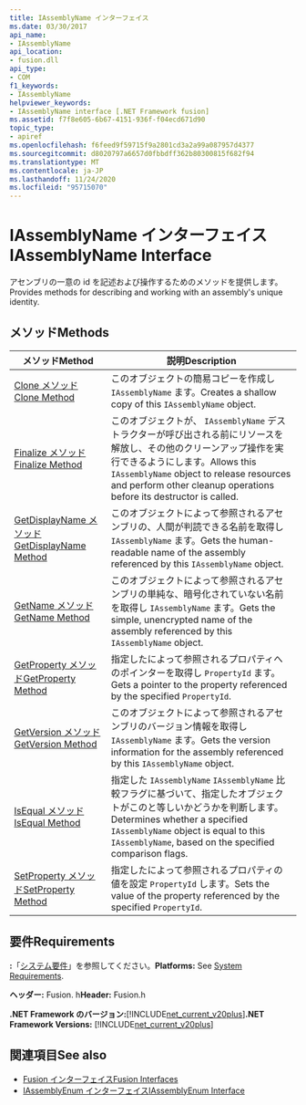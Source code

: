 ```yaml
---
title: IAssemblyName インターフェイス
ms.date: 03/30/2017
api_name:
- IAssemblyName
api_location:
- fusion.dll
api_type:
- COM
f1_keywords:
- IAssemblyName
helpviewer_keywords:
- IAssemblyName interface [.NET Framework fusion]
ms.assetid: f7f8e605-6b67-4151-936f-f04ecd671d90
topic_type:
- apiref
ms.openlocfilehash: f6feed9f59715f9a2801cd3a2a99a087957d4377
ms.sourcegitcommit: d8020797a6657d0fbbdff362b80300815f682f94
ms.translationtype: MT
ms.contentlocale: ja-JP
ms.lasthandoff: 11/24/2020
ms.locfileid: "95715070"
---
```

# <a name="iassemblyname-interface"></a><span data-ttu-id="851de-102">IAssemblyName インターフェイス</span><span class="sxs-lookup"><span data-stu-id="851de-102">IAssemblyName Interface</span></span>

<span data-ttu-id="851de-103">アセンブリの一意の id を記述および操作するためのメソッドを提供します。</span><span class="sxs-lookup"><span data-stu-id="851de-103">Provides methods for describing and working with an assembly's unique identity.</span></span>  
  
## <a name="methods"></a><span data-ttu-id="851de-104">メソッド</span><span class="sxs-lookup"><span data-stu-id="851de-104">Methods</span></span>  
  
|<span data-ttu-id="851de-105">メソッド</span><span class="sxs-lookup"><span data-stu-id="851de-105">Method</span></span>|<span data-ttu-id="851de-106">説明</span><span class="sxs-lookup"><span data-stu-id="851de-106">Description</span></span>|  
|------------|-----------------|  
|[<span data-ttu-id="851de-107">Clone メソッド</span><span class="sxs-lookup"><span data-stu-id="851de-107">Clone Method</span></span>](iassemblyname-clone-method.md)|<span data-ttu-id="851de-108">このオブジェクトの簡易コピーを作成し `IAssemblyName` ます。</span><span class="sxs-lookup"><span data-stu-id="851de-108">Creates a shallow copy of this `IAssemblyName` object.</span></span>|  
|[<span data-ttu-id="851de-109">Finalize メソッド</span><span class="sxs-lookup"><span data-stu-id="851de-109">Finalize Method</span></span>](iassemblyname-finalize-method.md)|<span data-ttu-id="851de-110">このオブジェクトが、 `IAssemblyName` デストラクターが呼び出される前にリソースを解放し、その他のクリーンアップ操作を実行できるようにします。</span><span class="sxs-lookup"><span data-stu-id="851de-110">Allows this `IAssemblyName` object to release resources and perform other cleanup operations before its destructor is called.</span></span>|  
|[<span data-ttu-id="851de-111">GetDisplayName メソッド</span><span class="sxs-lookup"><span data-stu-id="851de-111">GetDisplayName Method</span></span>](iassemblyname-getdisplayname-method.md)|<span data-ttu-id="851de-112">このオブジェクトによって参照されるアセンブリの、人間が判読できる名前を取得し `IAssemblyName` ます。</span><span class="sxs-lookup"><span data-stu-id="851de-112">Gets the human-readable name of the assembly referenced by this `IAssemblyName` object.</span></span>|  
|[<span data-ttu-id="851de-113">GetName メソッド</span><span class="sxs-lookup"><span data-stu-id="851de-113">GetName Method</span></span>](iassemblyname-getname-method.md)|<span data-ttu-id="851de-114">このオブジェクトによって参照されるアセンブリの単純な、暗号化されていない名前を取得し `IAssemblyName` ます。</span><span class="sxs-lookup"><span data-stu-id="851de-114">Gets the simple, unencrypted name of the assembly referenced by this `IAssemblyName` object.</span></span>|  
|[<span data-ttu-id="851de-115">GetProperty メソッド</span><span class="sxs-lookup"><span data-stu-id="851de-115">GetProperty Method</span></span>](iassemblyname-getproperty-method.md)|<span data-ttu-id="851de-116">指定したによって参照されるプロパティへのポインターを取得し `PropertyId` ます。</span><span class="sxs-lookup"><span data-stu-id="851de-116">Gets a pointer to the property referenced by the specified `PropertyId`.</span></span>|  
|[<span data-ttu-id="851de-117">GetVersion メソッド</span><span class="sxs-lookup"><span data-stu-id="851de-117">GetVersion Method</span></span>](iassemblyname-getversion-method.md)|<span data-ttu-id="851de-118">このオブジェクトによって参照されるアセンブリのバージョン情報を取得し `IAssemblyName` ます。</span><span class="sxs-lookup"><span data-stu-id="851de-118">Gets the version information for the assembly referenced by this `IAssemblyName` object.</span></span>|  
|[<span data-ttu-id="851de-119">IsEqual メソッド</span><span class="sxs-lookup"><span data-stu-id="851de-119">IsEqual Method</span></span>](iassemblyname-isequal-method.md)|<span data-ttu-id="851de-120">指定した `IAssemblyName` `IAssemblyName` 比較フラグに基づいて、指定したオブジェクトがこのと等しいかどうかを判断します。</span><span class="sxs-lookup"><span data-stu-id="851de-120">Determines whether a specified `IAssemblyName` object is equal to this `IAssemblyName`, based on the specified comparison flags.</span></span>|  
|[<span data-ttu-id="851de-121">SetProperty メソッド</span><span class="sxs-lookup"><span data-stu-id="851de-121">SetProperty Method</span></span>](iassemblyname-setproperty-method.md)|<span data-ttu-id="851de-122">指定したによって参照されるプロパティの値を設定 `PropertyId` します。</span><span class="sxs-lookup"><span data-stu-id="851de-122">Sets the value of the property referenced by the specified `PropertyId`.</span></span>|  
  
## <a name="requirements"></a><span data-ttu-id="851de-123">要件</span><span class="sxs-lookup"><span data-stu-id="851de-123">Requirements</span></span>  

 <span data-ttu-id="851de-124">**:**「[システム要件](../../get-started/system-requirements.md)」を参照してください。</span><span class="sxs-lookup"><span data-stu-id="851de-124">**Platforms:** See [System Requirements](../../get-started/system-requirements.md).</span></span>  
  
 <span data-ttu-id="851de-125">**ヘッダー:** Fusion. h</span><span class="sxs-lookup"><span data-stu-id="851de-125">**Header:** Fusion.h</span></span>  
  
 <span data-ttu-id="851de-126">**.NET Framework のバージョン:**[!INCLUDE[net_current_v20plus](../../../../includes/net-current-v20plus-md.md)]</span><span class="sxs-lookup"><span data-stu-id="851de-126">**.NET Framework Versions:** [!INCLUDE[net_current_v20plus](../../../../includes/net-current-v20plus-md.md)]</span></span>  
  
## <a name="see-also"></a><span data-ttu-id="851de-127">関連項目</span><span class="sxs-lookup"><span data-stu-id="851de-127">See also</span></span>

- [<span data-ttu-id="851de-128">Fusion インターフェイス</span><span class="sxs-lookup"><span data-stu-id="851de-128">Fusion Interfaces</span></span>](fusion-interfaces.md)
- [<span data-ttu-id="851de-129">IAssemblyEnum インターフェイス</span><span class="sxs-lookup"><span data-stu-id="851de-129">IAssemblyEnum Interface</span></span>](iassemblyenum-interface.md)
